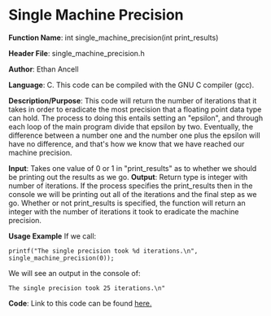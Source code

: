 # Single Machine Precision
**Function Name**: int single\_machine\_precision(int print\_results)

**Header File**: single\_machine\_precision.h

**Author**: Ethan Ancell

**Language**: C. This code can be compiled with the GNU C compiler (gcc).

**Description/Purpose**: This code will return the number of iterations that it takes in order to eradicate the most precision that a floating point data type can hold. The process to doing this entails setting an "epsilon", and through each loop of the main program divide that epsilon by two. Eventually, the difference between a number one and the number one plus the epsilon will have no difference, and that's how we know that we have reached our machine precision.

**Input**: Takes one value of 0 or 1 in "print\_results" as to whether we should be printing out the results as we go. 
**Output**: Return type is integer with number of iterations. If the process specifies the print\_results then in the console we will be printing out all of the iterations and the final step as we go. Whether or not print\_results is specified, the function will return an integer with the number of iterations it took to eradicate the machine precision.

**Usage Example** If we call:
```
printf("The single precision took %d iterations.\n", single_machine_precision(0));
```
We will see an output in the console of:
```
The single precision took 25 iterations.\n"
```

**Code**: Link to this code can be found [here.](https://github.com/ethanancell/math4610/blob/master/shared_library/src/single_machine_precision.c)
